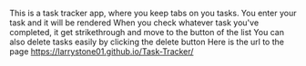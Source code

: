 This is a task tracker app, where you keep tabs on you tasks. 
You enter your task and it will be rendered
When you check whatever task you've completed, it get strikethrough and move to the button of the list
You can also delete tasks easily by clicking the delete button
Here is the url to the page 
https://larrystone01.github.io/Task-Tracker/
